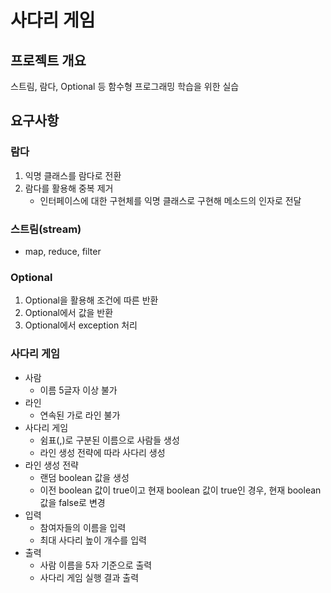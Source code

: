 # 사다리 게임

## 프로젝트 개요

스트림, 람다, Optional 등 함수형 프로그래밍 학습을 위한 실습

## 요구사항

### 람다

1. 익명 클래스를 람다로 전환
2. 람다를 활용해 중복 제거
    - 인터페이스에 대한 구현체를 익명 클래스로 구현해 메소드의 인자로 전달

### 스트림(stream)

- map, reduce, filter

### Optional

1. Optional을 활용해 조건에 따른 반환
2. Optional에서 값을 반환
3. Optional에서 exception 처리

### 사다리 게임
- 사람
  - 이름 5글자 이상 불가
- 라인
  - 연속된 가로 라인 불가
- 사다리 게임
  - 쉼표(,)로 구분된 이름으로 사람들 생성
  - 라인 생성 전략에 따라 사다리 생성
- 라인 생성 전략
  - 랜덤 boolean 값을 생성
  - 이전 boolean 값이 true이고 현재 boolean 값이 true인 경우, 현재 boolean 값을 false로 변경 
- 입력
  - 참여자들의 이름을 입력
  - 최대 사다리 높이 개수를 입력
- 출력
  - 사람 이름을 5자 기준으로 출력
  - 사다리 게임 실행 결과 출력